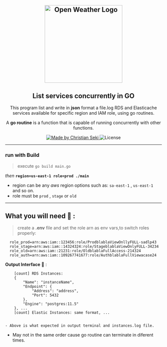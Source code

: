 <h2 align="center">
  <a href="https://github.com/iamseki?tab=repositories">
    <img alt="Open Weather Logo" src="https://s3.amazonaws.com/media-p.slid.es/uploads/383894/images/1810601/a-3.png" width="250px" />
  </a>
</h2>
<h2 align="center">
  List services concurrently in GO 
</h2>

<p align="center">This program list and write in <strong>json</strong> format a file.log RDS and Elasticache services available for specific region and IAM role, using go routines.</p>
 <p align="center">A <strong>go routine</strong> is a function that is capable of running concurrently with
other functions.</p>

<p align="center">
  <a href="https://github.com/iamseki">
    <img alt="Made by Christian Seki" src="https://img.shields.io/badge/made%20by-Christian%20Seki-brightgreen">
  </a>
  <img alt="License" src="https://img.shields.io/badge/license-MIT-%2304D361">
</p>

---
### run with Build 

> execute `go build main.go` 

*then* **`region=us-east-1 role=prod ./main`** 

-  region can be any *aws* region options such as: `sa-east-1` , `us-east-1` and so on.
-  role must be `prod` , `stage` or `old`
---
## What you will need :hammer: :

> create a **.env** file and set the role arn as env vars,to switch roles properly:
  ```  
    role_prod=arn:aws:iam::123456:role/ProdblablaViewOnllyFULL-sadlp43
    role_stage=arn:aws:iam::14324324:role/StageblablaViewOnlyFULL-34234
    role_old=arn:aws:iam::21231:role/OldblablaFullAccess-214324
    role_auth=arn:aws:iam::109267741677:role/AuthblablaFullViewacase24
  ```
**Output Interface** :scroll: :
  ```
      [count] RDS Instances: 
      {
          "Name": "instanceName",
          "Endpoint": {
              "Address": "address",
              "Port": 5432
          },
          "Engine": "postgres:11.5"
      }, ...
      [count] Elastic Instances: same format, ...
         
  ```
    - Above is what expected in output terminal and instances.log file.
  - May not in the same order cause go routine can terminate in diferent times.
